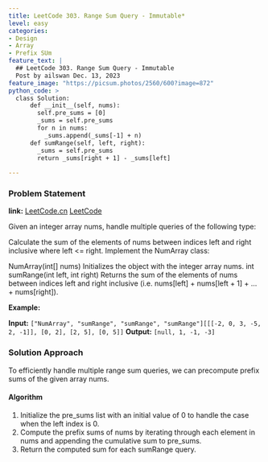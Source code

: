 ```yaml
---
title: LeetCode 303. Range Sum Query - Immutable*
level: easy
categories:
- Design
- Array
- Prefix SUm
feature_text: |
  ## LeetCode 303. Range Sum Query - Immutable
  Post by ailswan Dec. 13, 2023
feature_image: "https://picsum.photos/2560/600?image=872"
python_code: >
  class Solution:
      def __init__(self, nums):
        self.pre_sums = [0]
        _sums = self.pre_sums
        for n in nums:
          _sums.append(_sums[-1] + n)
      def sumRange(self, left, right):
        _sums = self.pre_sums
        return _sums[right + 1] - _sums[left]
         
---
```


### Problem Statement
**link:**
[LeetCode.cn](https://leetcode.cn/problems/range-sum-query-immutable/)
[LeetCode](https://leetcode.com/problems/range-sum-query-immutable/)

Given an integer array nums, handle multiple queries of the following type:

Calculate the sum of the elements of nums between indices left and right inclusive where left <= right.
Implement the NumArray class:

NumArray(int[] nums) Initializes the object with the integer array nums.
int sumRange(int left, int right) Returns the sum of the elements of nums between indices left and right inclusive (i.e. nums[left] + nums[left + 1] + ... + nums[right]).
 
 
**Example:**

**Input:** `["NumArray", "sumRange", "sumRange", "sumRange"][[[-2, 0, 3, -5, 2, -1]], [0, 2], [2, 5], [0, 5]]`
**Output:** `[null, 1, -1, -3]`
 
### Solution Approach
To efficiently handle multiple range sum queries, we can precompute prefix sums of the given array nums. 

#### Algorithm
1. Initialize the pre_sums list with an initial value of 0 to handle the case when the left index is 0.
2. Compute the prefix sums of nums by iterating through each element in nums and appending the cumulative sum to pre_sums.
3. Return the computed sum for each sumRange query.